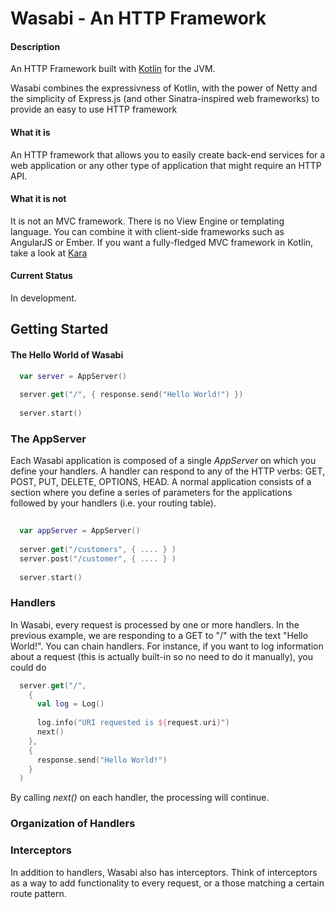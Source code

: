 Wasabi - An HTTP Framework
========================

#### Description ####
An HTTP Framework built with [Kotlin](http://kotlin.jetbrains.org) for the JVM. 

Wasabi combines the expressivness of Kotlin, with the power of Netty and the simplicity of Express.js (and other Sinatra-inspired web frameworks)
to provide an easy to use HTTP framework

#### What it is ####
An HTTP framework that allows you to easily create back-end services for a web application or any other type of application that 
might require an HTTP API.

#### What it is not ####
It is not an MVC framework. There is no View Engine or templating language. You can combine it with client-side frameworks such 
as AngularJS or Ember. If you want a fully-fledged MVC framework in Kotlin, take a look at [Kara](http://www.karaframework.com)

#### Current Status ####
In development. 

Getting Started
---------------

#### The Hello World of Wasabi ####
```kotlin
  var server = AppServer()
  
  server.get("/", { response.send("Hello World!") })
  
  server.start()
```


### The AppServer ###
Each Wasabi application is composed of a single *AppServer* on which you define your handlers. A handler can respond to any of the HTTP verbs: GET, POST, PUT, DELETE, OPTIONS, HEAD. 
A normal application consists of a section where you define a series of parameters for the applications followed by your handlers (i.e. your routing table). 

```kotlin
  
  var appServer = AppServer()
  
  server.get("/customers", { .... } )
  server.post("/customer", { .... } )
  
  server.start()
```

### Handlers ###
In Wasabi, every request is processed by one or more handlers. In the previous example, we are responding to a GET to "/"  with the text "Hello World!". 
You can chain handlers. For instance, if you want to log information about a request (this is actually built-in so no need to do it manually), you could do

```kotlin
  server.get("/",
    {
      val log = Log()
      
      log.info("URI requested is ${request.uri}")
      next()
    },
    {
      response.send("Hello World!")
    }
  )
```

By calling *next()* on each handler, the processing will continue. 
### Organization of Handlers ###

### Interceptors ###
In addition to handlers, Wasabi also has interceptors. Think of interceptors as a way to add functionality to every request, or a those matching a certain route pattern.




